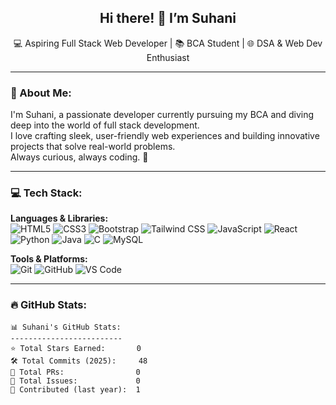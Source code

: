 <h2 align="center">Hi there! 👋 I’m Suhani</h2>
<p align="center">💻 Aspiring Full Stack Web Developer | 📚 BCA Student | 🌐 DSA & Web Dev Enthusiast</p>

---

### 🌟 About Me:
I'm Suhani, a passionate developer currently pursuing my BCA and diving deep into the world of full stack development.  
I love crafting sleek, user-friendly web experiences and building innovative projects that solve real-world problems.  
Always curious, always coding. 🌱

---

### 💻 Tech Stack:

**Languages & Libraries:**  
![HTML5](https://img.shields.io/badge/HTML5-E34F26?style=flat&logo=html5&logoColor=white)
![CSS3](https://img.shields.io/badge/CSS3-1572B6?style=flat&logo=css3&logoColor=white)
![Bootstrap](https://img.shields.io/badge/Bootstrap-7952B3?style=flat&logo=bootstrap&logoColor=white)
![Tailwind CSS](https://img.shields.io/badge/Tailwind_CSS-38B2AC?style=flat&logo=tailwind-css&logoColor=white)
![JavaScript](https://img.shields.io/badge/JavaScript-F7DF1E?style=flat&logo=javascript&logoColor=black)
![React](https://img.shields.io/badge/React-61DAFB?style=flat&logo=react&logoColor=black)  
![Python](https://img.shields.io/badge/Python-3776AB?style=flat&logo=python&logoColor=white)
![Java](https://img.shields.io/badge/Java-ED8B00?style=flat&logo=java&logoColor=white)
![C](https://img.shields.io/badge/C-00599C?style=flat&logo=c&logoColor=white)
![MySQL](https://img.shields.io/badge/MySQL-0000FF?style=flat&logo=mysql&logoColor=white)

**Tools & Platforms:**  
![Git](https://img.shields.io/badge/Git-F05032?style=flat&logo=git&logoColor=white)
![GitHub](https://img.shields.io/badge/GitHub-181717?style=flat&logo=github&logoColor=white)
![VS Code](https://img.shields.io/badge/VSCode-007ACC?style=flat&logo=visual-studio-code&logoColor=white)

---

### 🔥 GitHub Stats:

```text
📊 Suhani's GitHub Stats:
-------------------------
⭐ Total Stars Earned:       0  
🛠️ Total Commits (2025):     48  
🔁 Total PRs:                0  
🐞 Total Issues:             0  
📅 Contributed (last year):  1  
